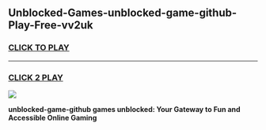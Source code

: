 
## Unblocked-Games-unblocked-game-github-Play-Free-vv2uk
<h3>
<a href="https://premium76.site?title=unblocked-game-github&ref=10A">CLICK TO PLAY</a></h3>
<hr>

<h3>
<a href="https://premium76.site?title=unblocked-game-github&ref=10A">CLICK 2 PLAY</a>
  
</h3>

<a href="https://premium76.site?title=unblocked-game-github&ref=10A"><img src="https://clearcache.store/games.png"></a>


**unblocked-game-github games unblocked: Your Gateway to Fun and Accessible Online Gaming**
